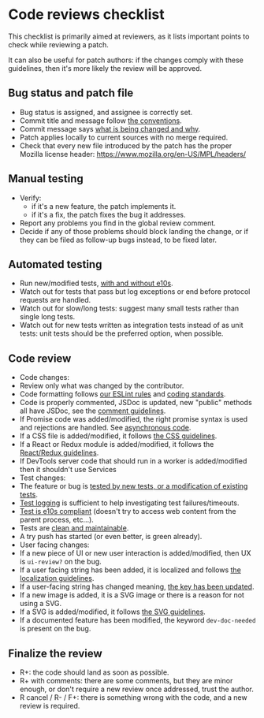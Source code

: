 # Code reviews checklist

This checklist is primarily aimed at reviewers, as it lists important points to check while reviewing a patch.

It can also be useful for patch authors: if the changes comply with these guidelines, then it's more likely the review will be approved.

## Bug status and patch file

* Bug status is assigned, and assignee is correctly set.
* Commit title and message follow [the conventions](https://developer.mozilla.org/en-US/docs/Mercurial/Using_Mercurial#Commit_Message_Conventions).
* Commit message says [what is being changed and why](http://mozilla-version-control-tools.readthedocs.org/en/latest/mozreview/commits.html#write-detailed-commit-messages).
* Patch applies locally to current sources with no merge required.
* Check that every new file introduced by the patch has the proper Mozilla license header: https://www.mozilla.org/en-US/MPL/headers/

## Manual testing

* Verify:
  * if it's a new feature, the patch implements it.
  * if it's a fix, the patch fixes the bug it addresses.
* Report any problems you find in the global review comment.
* Decide if any of those problems should block landing the change, or if they can be filed as follow-up bugs instead, to be fixed later.

## Automated testing

* Run new/modified tests, [with and without e10s](../tests/writing-tests.md#electrolysis).
* Watch out for tests that pass but log exceptions or end before protocol requests are handled.
* Watch out for slow/long tests: suggest many small tests rather than single long tests.
* Watch out for new tests written as integration tests instead of as unit tests: unit tests should be the preferred option, when possible.

## Code review

* Code changes:
 * Review only what was changed by the contributor.
 * Code formatting follows [our ESLint rules](eslint.md) and [coding standards](./coding-standards.md).
 * Code is properly commented, JSDoc is updated, new "public" methods all have JSDoc, see the [comment guidelines](./javascript.md#comments).
 * If Promise code was added/modified, the right promise syntax is used and rejections are handled. See [asynchronous code](./javascript.md#asynchronous-code).
 * If a CSS file is added/modified, it follows [the CSS guidelines](./css.md).
 * If a React or Redux module is added/modified, it follows the [React/Redux guidelines](./javascript.md#react--redux).
 * If DevTools server code that should run in a worker is added/modified then it shouldn't use Services
* Test changes:
 * The feature or bug is [tested by new tests, or a modification of existing tests](../tests/writing-tests.md).
 * [Test logging](../tests/writing-tests.md#logs-and-comments) is sufficient to help investigating test failures/timeouts.
 * [Test is e10s compliant](../tests/writing-tests.md#e10s-electrolysis) (doesn't try to access web content from the parent process, etc…).
 * Tests are [clean and maintainable](../tests/writing-tests.md#writing-clean-maintainable-test-code).
 * A try push has started (or even better, is green already).
* User facing changes:
 * If a new piece of UI or new user interaction is added/modified, then UX is `ui-review?` on the bug.<!--TODO this needs updating with the new process-->
 * If a user facing string has been added, it is localized and follows [the localization guidelines](../files/adding-files.md#localization-l10n).
 * If a user-facing string has changed meaning, [the key has been updated](https://developer.mozilla.org/en-US/docs/Mozilla/Localization/Localization_content_best_practices#Changing_existing_strings).
 * If a new image is added, it is a SVG image or there is a reason for not using a SVG.
 * If a SVG is added/modified, it follows [the SVG guidelines](../frontend/svgs.md).
 * If a documented feature has been modified, the keyword `dev-doc-needed` is present on the bug.

## Finalize the review

* R+: the code should land as soon as possible.
* R+ with comments: there are some comments, but they are minor enough, or don't require a new review once addressed, trust the author.
* R cancel / R- / F+: there is something wrong with the code, and a new review is required.

